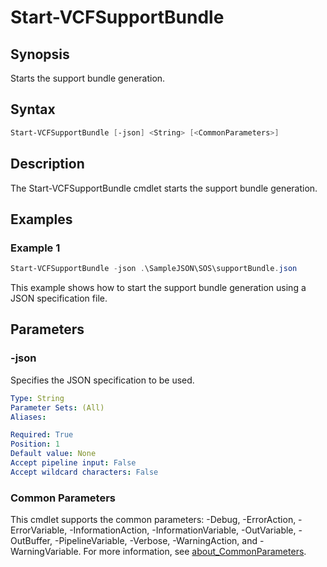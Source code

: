 # Start-VCFSupportBundle

## Synopsis

Starts the support bundle generation.

## Syntax

```powershell
Start-VCFSupportBundle [-json] <String> [<CommonParameters>]
```

## Description

The Start-VCFSupportBundle cmdlet starts the support bundle generation.

## Examples

### Example 1

```powershell
Start-VCFSupportBundle -json .\SampleJSON\SOS\supportBundle.json
```

This example shows how to start the support bundle generation using a JSON specification file.

## Parameters

### -json

Specifies the JSON specification to be used.

```yaml
Type: String
Parameter Sets: (All)
Aliases:

Required: True
Position: 1
Default value: None
Accept pipeline input: False
Accept wildcard characters: False
```

### Common Parameters
This cmdlet supports the common parameters: -Debug, -ErrorAction, -ErrorVariable, -InformationAction, -InformationVariable, -OutVariable, -OutBuffer, -PipelineVariable, -Verbose, -WarningAction, and -WarningVariable. For more information, see [about_CommonParameters](http://go.microsoft.com/fwlink/?LinkID=113216).
